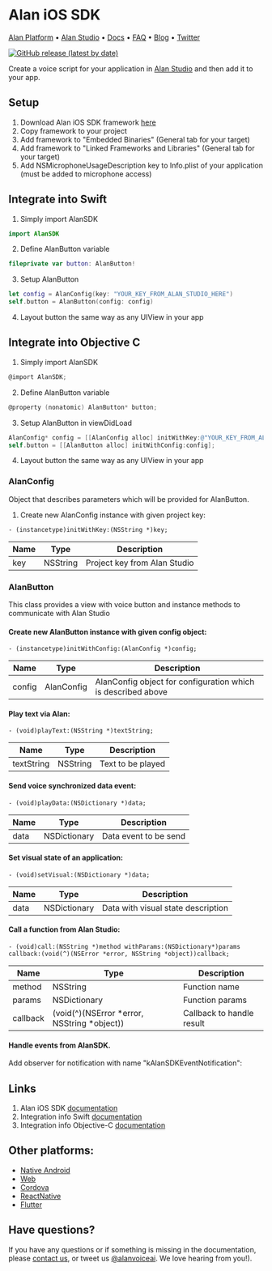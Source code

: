 # Alan iOS SDK

[Alan Platform](https://alan.app/) • [Alan Studio](https://studio.alan.app/register) • [Docs](https://alan.app/docs/intro.html) • [FAQ](https://alan.app/docs/additional/faq.html) •
[Blog](https://alan.app/blog/) • [Twitter](https://twitter.com/alanvoiceai)

[![GitHub release (latest by date)](https://img.shields.io/github/v/release/alan-ai/alan-sdk-ios)](https://github.com/alan-ai/alan-sdk-ios/releases)

Create a voice script for your application in [Alan Studio](https://studio.alan.app/register) and then add it to your app.

## Setup
1. Download Alan iOS SDK framework [here](https://github.com/alan-ai/alan-sdk-ios/releases)
2. Copy framework to your project
3. Add framework to "Embedded Binaries" (General tab for your target)
4. Add framework to "Linked Frameworks and Libraries" (General tab for your target)
5. Add NSMicrophoneUsageDescription key to Info.plist of your application (must be added to microphone access)

## Integrate into Swift
1. Simply import AlanSDK
```swift
import AlanSDK
```
2. Define AlanButton variable
```swift
fileprivate var button: AlanButton!
```
3. Setup AlanButton
```swift
let config = AlanConfig(key: "YOUR_KEY_FROM_ALAN_STUDIO_HERE")
self.button = AlanButton(config: config)
```
4. Layout button the same way as any UIView in your app


## Integrate into Objective C
1. Simply import AlanSDK
```objective-c
@import AlanSDK;
```
2. Define AlanButton variable
```objective-c
@property (nonatomic) AlanButton* button;
```
3. Setup AlanButton in viewDidLoad
```objective-c
AlanConfig* config = [[AlanConfig alloc] initWithKey:@"YOUR_KEY_FROM_ALAN_STUDIO_HERE"];
self.button = [[AlanButton alloc] initWithConfig:config];
```
4. Layout button the same way as any UIView in your app

### AlanConfig

Object that describes parameters which will be provided for AlanButton.

1. Create new AlanConfig instance with given project key:

```
- (instancetype)initWithKey:(NSString *)key;
```

|**Name**  | **Type** | **Description** |
|--|--|--|
| key  | NSString | Project key from Alan Studio |

### AlanButton

This class provides a view with voice button and instance methods to communicate with Alan Studio

#### Create new AlanButton instance with given config object:

```
- (instancetype)initWithConfig:(AlanConfig *)config;
```

|**Name**  | **Type** | **Description** |
|--|--|--|
| config  | AlanConfig | AlanConfig object for configuration which is described above |

#### Play text via Alan:

```
- (void)playText:(NSString *)textString;
```

|**Name**  | **Type** | **Description** |
|--|--|--|
| textString  | NSString | Text to be played |

#### Send voice synchronized data event:

```
- (void)playData:(NSDictionary *)data;
```

|**Name**  | **Type** | **Description** |
|--|--|--|
| data  | NSDictionary | Data event to be send |

#### Set visual state of an application:

```
- (void)setVisual:(NSDictionary *)data;
```

|**Name**  | **Type** | **Description** |
|--|--|--|
| data  | NSDictionary | Data with visual state description |

#### Call a function from Alan Studio:

```
- (void)call:(NSString *)method withParams:(NSDictionary*)params callback:(void(^)(NSError *error, NSString *object))callback;
```

|**Name**  | **Type** | **Description** |
|--|--|--|
| method  | NSString | Function name |
| params  | NSDictionary | Function params |
| callback  | (void(^)(NSError *error, NSString *object)) | Callback to handle result |

#### Handle events from AlanSDK. 
Add observer for notification with name "kAlanSDKEventNotification":



## Links
1. Alan iOS SDK [documentation](https://alan.app/docs/integrations/ios.html#download)
2. Integration info Swift [documentation](https://alan.app/docs/integrations/ios.html#integrate-into-swift)
3. Integration info Objective-C [documentation](https://alan.app/docs/integrations/ios.html#integrate-into-objective-c)

## Other platforms:
* [Native Android](https://github.com/alan-ai/alan-sdk-android)
* [Web](https://github.com/alan-ai/alan-sdk-web)
* [Cordova](https://github.com/alan-ai/alan-sdk-cordova)
* [ReactNative](https://github.com/alan-ai/alan-sdk-reactnative)
* [Flutter](https://pub.dev/packages/alan_voice)

## Have questions?
If you have any questions or if something is missing in the documentation, please [contact us](mailto:support@alan.app), or tweet us [@alanvoiceai](https://twitter.com/alanvoiceai). We love hearing from you!).
